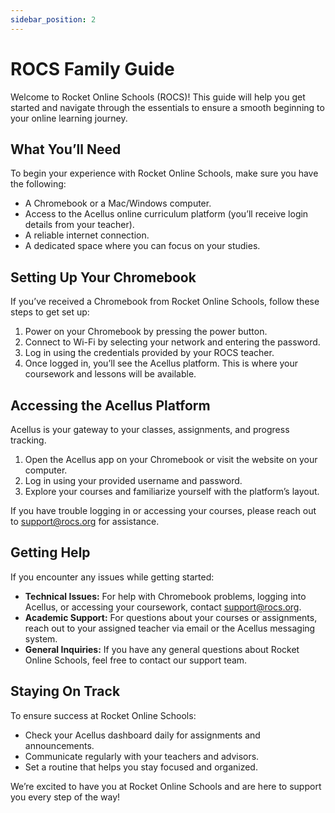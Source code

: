 ```yaml
---
sidebar_position: 2
---
```


# ROCS Family Guide

Welcome to Rocket Online Schools (ROCS)! This guide will help you get started and navigate through the essentials to ensure a smooth beginning to your online learning journey.

## What You’ll Need

To begin your experience with Rocket Online Schools, make sure you have the following:

- A Chromebook or a Mac/Windows computer.
- Access to the Acellus online curriculum platform (you’ll receive login details from your teacher).
- A reliable internet connection.
- A dedicated space where you can focus on your studies.

## Setting Up Your Chromebook

If you’ve received a Chromebook from Rocket Online Schools, follow these steps to get set up:

1. Power on your Chromebook by pressing the power button.
2. Connect to Wi-Fi by selecting your network and entering the password.
3. Log in using the credentials provided by your ROCS teacher.
4. Once logged in, you’ll see the Acellus platform. This is where your coursework and lessons will be available.

## Accessing the Acellus Platform

Acellus is your gateway to your classes, assignments, and progress tracking.

1. Open the Acellus app on your Chromebook or visit the website on your computer.
2. Log in using your provided username and password.
3. Explore your courses and familiarize yourself with the platform’s layout.

If you have trouble logging in or accessing your courses, please reach out to support@rocs.org for assistance.

## Getting Help

If you encounter any issues while getting started:

- **Technical Issues:** For help with Chromebook problems, logging into Acellus, or accessing your coursework, contact support@rocs.org.
- **Academic Support:** For questions about your courses or assignments, reach out to your assigned teacher via email or the Acellus messaging system.
- **General Inquiries:** If you have any general questions about Rocket Online Schools, feel free to contact our support team.

## Staying On Track

To ensure success at Rocket Online Schools:

- Check your Acellus dashboard daily for assignments and announcements.
- Communicate regularly with your teachers and advisors.
- Set a routine that helps you stay focused and organized.

We’re excited to have you at Rocket Online Schools and are here to support you every step of the way!
